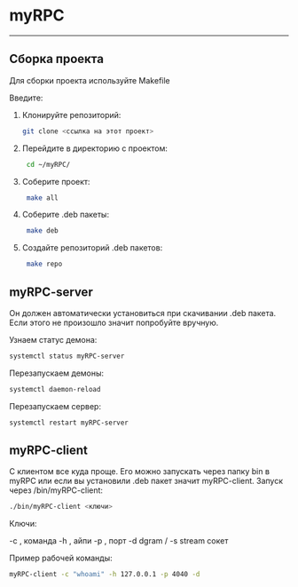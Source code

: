 # myRPC

---

## Сборка проекта

Для сборки проекта используйте Makefile

Введите:

1. Клонируйте репозиторий:
   ```bash
   git clone <ссылка на этот проект>
   ```
2. Перейдите в директорию с проектом:
   ```bash
    cd ~/myRPC/
   ```
3. Соберите проект:
   ```bash
    make all
   ```
4. Соберите .deb пакеты:
   ```bash
    make deb
   ```
5. Создайте репозиторий .deb пакетов:
   ```bash
    make repo
   ```

## myRPC-server

Он должен автоматически установиться при скачивании .deb пакета.
Если этого не произошло значит попробуйте вручную.

Узнаем статус демона:
   ```bash
   systemctl status myRPC-server
   ```
Перезапускаем демоны:
   ```bash
   systemctl daemon-reload
   ```
Перезапускаем сервер:
   ```bash
   systemctl restart myRPC-server
   ```

## myRPC-client

С клиентом все куда проще.
Его можно запускать через папку bin в myRPC или если вы установили .deb пакет значит myRPC-client. 
Запуск через /bin/myRPC-client:
   ```bash
   ./bin/myRPC-client <ключи>
   ```
Ключи:

-c , команда
-h , айпи
-p , порт
-d dgram / -s stream сокет

Пример рабочей команды:
   ```bash
   myRPC-client -c "whoami" -h 127.0.0.1 -p 4040 -d
   ```
